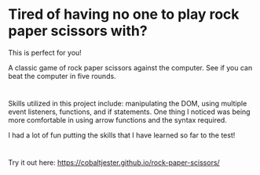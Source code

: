 # Tired of having no one to play rock paper scissors with?
This is perfect for you!

A classic game of rock paper scissors against the computer. See if you can beat the computer in five rounds.

#

Skills utilized in this project include: manipulating the DOM, using multiple event listeners, functions, and if statements. One thing I noticed was being more comfortable in using arrow functions and the syntax required. 

I had a lot of fun putting the skills that I have learned so far to the test!

#

Try it out here: https://cobaltjester.github.io/rock-paper-scissors/
